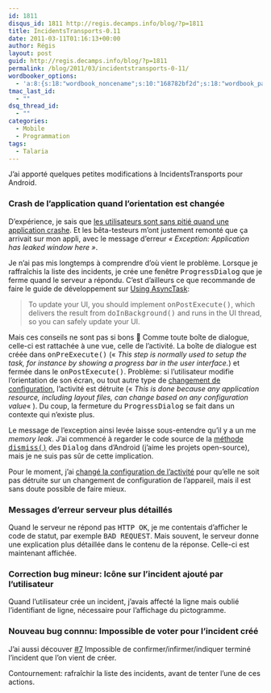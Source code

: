 ```yaml
---
id: 1811
disqus_id: 1811 http://regis.decamps.info/blog/?p=1811
title: IncidentsTransports-0.11
date: 2011-03-11T01:16:13+00:00
author: Régis
layout: post
guid: http://regis.decamps.info/blog/?p=1811
permalink: /blog/2011/03/incidentstransports-0-11/
wordbooker_options:
  - 'a:8:{s:18:"wordbook_noncename";s:10:"168782bf2d";s:18:"wordbook_page_post";s:4:"-100";s:18:"wordbook_orandpage";s:1:"2";s:23:"wordbook_default_author";s:1:"1";s:23:"wordbook_extract_length";s:3:"256";s:19:"wordbook_actionlink";s:3:"300";s:18:"wordbook_attribute";s:0:"";s:29:"wordbooker_status_update_text";s:33:"New blog post :  %title% - %link%";}'
tmac_last_id:
  - ""
dsq_thread_id:
  - ""
categories:
  - Mobile
  - Programmation
tags:
  - Talaria
---
```

J’ai apporté quelques petites modifications à IncidentsTransports pour Android.

### Crash de l’application quand l’orientation est changée

D’expérience, je sais que [les utilisateurs sont sans pitié quand une application crashe](https://market.android.com/details?id=info.decamps.droid.photoid). Et les bêta-testeurs m’ont justement remonté que ça arrivait sur mon appli, avec le message d’erreur _« Exception: Application has leaked window here »_. 

Je n’ai pas mis longtemps à comprendre d’où vient le problème. Lorsque je raffraîchis la liste des incidents, je crée une fenêtre <tt>ProgressDialog</tt> que je ferme quand le serveur a répondu. C’est d’ailleurs ce que recommande de faire le guide de développement sur [Using AsyncTask](http://developer.android.com/guide/topics/fundamentals/processes-and-threads.html#AsyncTask): 

> To update your UI, you should implement <tt>onPostExecute()</tt>, which delivers the result from <tt>doInBackground()</tt> and runs in the UI thread, so you can safely update your UI. 

Mais ces conseils ne sont pas si bons 🙁 Comme toute boîte de dialogue, celle-ci est rattachée à une vue, celle de l’activité. La boîte de dialogue est créée dans <tt>onPreExecute()</tt> (« _This step is normally used to setup the task, for instance by showing a progress bar in the user interface._) et fermée dans le <tt>onPostExecute()</tt>. Problème: si l’utilisateur modifie l’orientation de son écran, ou tout autre type de [changement de configuration](http://developer.android.com/reference/android/app/Activity.html#ConfigurationChanges), l’activité est détruite (« _This is done because any application resource, including layout files, can change based on any configuration value_« ). Du coup, la fermeture du <tt>ProgressDialog</tt> se fait dans un contexte qui n’existe plus.

Le message de l’exception ainsi levée laisse sous-entendre qu’il y a un me _memory leak_. J’ai commencé à regarder le code source de la [méthode <tt>dismiss()</tt>](http://www.google.com/codesearch/p?hl=fr#uX1GffpyOZk/core/java/android/app/Dialog.java&q=android%20dialog%20dismiss&l=264) des <tt>Dialog</tt> dans d’Android (j’aime les projets open-source), mais je ne suis pas sûr de cette implication.

Pour le moment, j’ai [changé la configuration de l’activité](https://bitbucket.org/regis/incidentstransports/issue/4/activity-has-leaked-window-phonewindow#comment-400129) pour qu’elle ne soit pas détruite sur un changement de configuration de l’appareil, mais il est sans doute possible de faire mieux.

### Messages d’erreur serveur plus détaillés

Quand le serveur ne répond pas <tt>HTTP OK</tt>, je me contentais d’afficher le code de statut, par exemple <tt>BAD REQUEST</tt>. Mais souvent, le serveur donne une explication plus détaillée dans le contenu de la réponse. Celle-ci est maintenant affichée.

### Correction bug mineur: Icône sur l’incident ajouté par l’utilisateur

Quand l’utilisateur crée un incident, j’avais affecté la ligne mais oublié l’identifiant de ligne, nécessaire pour l’affichage du pictogramme.

### Nouveau bug connnu: Impossible de voter pour l’incident créé

J’ai aussi découver [#7](https://bitbucket.org/regis/incidentstransports/issue/7/impossible-de-voter-pour-l-incident-cr) Impossible de confirmer/infirmer/indiquer terminé l’incident que l’on vient de créer.
  
Contournement: rafraîchir la liste des incidents, avant de tenter l’une de ces actions.
